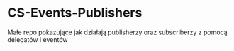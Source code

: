# CS-Events-Publishers
Małe repo pokazujące jak działają publisherzy oraz subscriberzy z pomocą delegatów i eventów